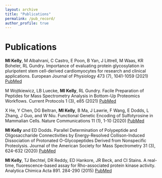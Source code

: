 ```yaml
---
layout: archive
title: "Publications"
permalink: /pub_record/
author_profile: true
---
```


# Publications

**MI Kelly**, M Albahrani, C Castro, E Poon, B Yan, J Littrell, M Waas, KR Boheler, RL Gundry. 
Importance of evaluating protein glycosylation in pluripotent stem cell-derived cardiomyocytes for research and clinical applications. 
European Journal of Physiology 473 (7), 1041-1059 (2021) [PubMed](https://pubmed.ncbi.nlm.nih.gov/33830329/)

M Wojtkiewicz, LB Luecke, **MI Kelly**, RL Gundry. 
Facile Preparation of Peptides for Mass Spectrometry Analysis in Bottom-Up Proteomics Workflows. 
Current Protocols 1 (3), e85 (2021) [PubMed](https://pubmed.ncbi.nlm.nih.gov/33750040/)

X He, Y Chen, DG Beltran, **MI Kelly**, B Ma, J Lawrie, F Wang, E Dodds, L Zhang, J Guo, and W Niu. 
Functional Genetic Encoding of Sulfotyrosine in Mammalian Cells. 
Nature Communications 11 (1), 1-10 (2020) [PubMed](https://pubmed.ncbi.nlm.nih.gov/32973160/)

**MI Kelly** and ED Dodds. 
Parallel Determination of Polypeptide and Oligosaccharide Connectivities by Energy-Resolved Collison-Induced Dissociation of Protonated O-Glycopeptides Derived from Nonspecific Proteolysis. 
Journal of the American Society for Mass Spectrometry 31 (3), 624-632 (2020) [PubMed](https://pubmed.ncbi.nlm.nih.gov/32126781/)

**MI Kelly**, TJ Bechtel, DR Reddy, ED Hankore, JR Beck, and CI Stains. 
A real-time, fluorescence-based assay for Rho-associated protein kinase activity. 
Analytica Chimica Acta 891. 284-290 (2015) [PubMed](https://pubmed.ncbi.nlm.nih.gov/26388388/)

